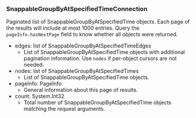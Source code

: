 ### SnappableGroupByAtSpecifiedTimeConnection
Paginated list of SnappableGroupByAtSpecifiedTime objects. Each page of the results will include at most 1000 entries. Query the `pageInfo.hasNextPage` field to know whether all objects were returned.

- edges: list of SnappableGroupByAtSpecifiedTimeEdges
  - List of SnappableGroupByAtSpecifiedTime objects with additional pagination information. Use `nodes` if per-object cursors are not needed.
- nodes: list of SnappableGroupByAtSpecifiedTimes
  - List of SnappableGroupByAtSpecifiedTime objects.
- pageInfo: PageInfo
  - General information about this page of results.
- count: System.Int32
  - Total number of SnappableGroupByAtSpecifiedTime objects matching the request arguments.
